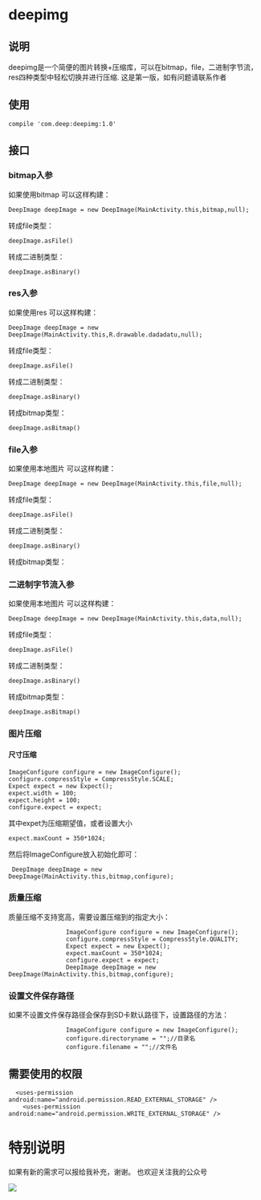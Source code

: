 # deepimg
## 说明
deepimg是一个简便的图片转换+压缩库，可以在bitmap，file，二进制字节流，res四种类型中轻松切换并进行压缩.
这是第一版，如有问题请联系作者
## 使用

```
compile 'com.deep:deepimg:1.0'
```
## 接口

### bitmap入参
如果使用bitmap
可以这样构建：

```
DeepImage deepImage = new DeepImage(MainActivity.this,bitmap,null);
```
转成file类型：

```
deepImage.asFile()
```
转成二进制类型：

```
deepImage.asBinary()
```
### res入参
如果使用res
可以这样构建：

```
DeepImage deepImage = new DeepImage(MainActivity.this,R.drawable.dadadatu,null);
```
转成file类型：

```
deepImage.asFile()
```
转成二进制类型：

```
deepImage.asBinary()
```
转成bitmap类型：

```
deepImage.asBitmap()
```
### file入参
如果使用本地图片
可以这样构建：

```
DeepImage deepImage = new DeepImage(MainActivity.this,file,null);
```
转成file类型：

```
deepImage.asFile()
```
转成二进制类型：

```
deepImage.asBinary()
```
转成bitmap类型：



### 二进制字节流入参
如果使用本地图片
可以这样构建：

```
DeepImage deepImage = new DeepImage(MainActivity.this,data,null);

```
转成file类型：

```
deepImage.asFile()

```
转成二进制类型：

```
deepImage.asBinary()
```
转成bitmap类型：

```
deepImage.asBitmap()
```
### 图片压缩
#### 尺寸压缩
```
ImageConfigure configure = new ImageConfigure();
configure.compressStyle = CompressStyle.SCALE;
Expect expect = new Expect();
expect.width = 100;
expect.height = 100;
configure.expect = expect;
```
其中expet为压缩期望值，或者设置大小

```
expect.maxCount = 350*1024;
```
然后将ImageConfigure放入初始化即可：

```
 DeepImage deepImage = new DeepImage(MainActivity.this,bitmap,configure);
```
### 质量压缩
质量压缩不支持宽高，需要设置压缩到的指定大小：

```
                ImageConfigure configure = new ImageConfigure();
                configure.compressStyle = CompressStyle.QUALITY;
                Expect expect = new Expect();
                expect.maxCount = 350*1024;
                configure.expect = expect;
                DeepImage deepImage = new DeepImage(MainActivity.this,bitmap,configure);
```
### 设置文件保存路径
如果不设置文件保存路径会保存到SD卡默认路径下，设置路径的方法：

```
                ImageConfigure configure = new ImageConfigure();
                configure.directoryname = "";//目录名
                configure.filename = "";//文件名
```
## 需要使用的权限
```
  <uses-permission android:name="android.permission.READ_EXTERNAL_STORAGE" />
    <uses-permission android:name="android.permission.WRITE_EXTERNAL_STORAGE" />
```

# 特别说明
如果有新的需求可以报给我补充，谢谢。
也欢迎关注我的公众号

![](http://upload-images.jianshu.io/upload_images/1483670-a6007f9989aa35a3.jpg?imageMogr2/auto-orient/strip%7CimageView2/2/w/1240)

